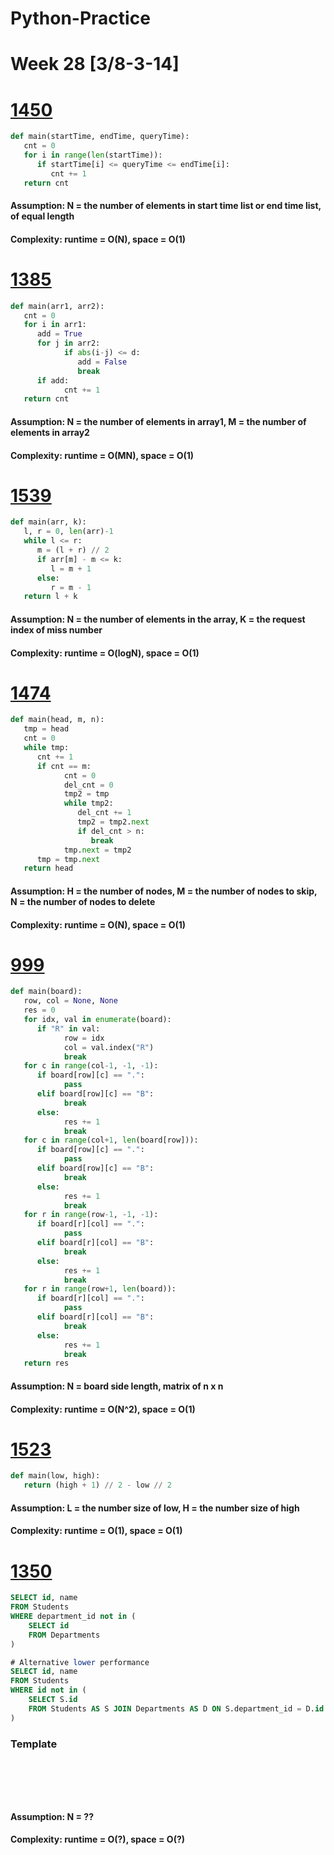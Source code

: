 # Python-Practice

# Week 28 [3/8-3-14]

# [1450](https://leetcode.com/problems/number-of-students-doing-homework-at-a-given-time/)
```python
def main(startTime, endTime, queryTime):
   cnt = 0
   for i in range(len(startTime)):
      if startTime[i] <= queryTime <= endTime[i]:
         cnt += 1
   return cnt
```
#### Assumption: N = the number of elements in start time list or end time list, of equal length
#### Complexity: runtime = O(N), space = O(1)

# [1385](https://leetcode.com/problems/find-the-distance-value-between-two-arrays/)
```python
def main(arr1, arr2):
   cnt = 0
   for i in arr1:
      add = True
      for j in arr2:
            if abs(i-j) <= d:
               add = False
               break
      if add:
            cnt += 1
   return cnt
```
#### Assumption: N = the number of elements in array1, M = the number of elements in array2
#### Complexity: runtime = O(MN), space = O(1)

# [1539](https://leetcode.com/problems/kth-missing-positive-number/)
```python
def main(arr, k):
   l, r = 0, len(arr)-1
   while l <= r:
      m = (l + r) // 2
      if arr[m] - m <= k:
         l = m + 1
      else:
         r = m - 1
   return l + k
```
#### Assumption: N = the number of elements in the array, K = the request index of miss number
#### Complexity: runtime = O(logN), space = O(1)

# [1474](https://leetcode.com/problems/delete-n-nodes-after-m-nodes-of-a-linked-list/)
```python
def main(head, m, n):
   tmp = head
   cnt = 0
   while tmp:
      cnt += 1
      if cnt == m:
            cnt = 0
            del_cnt = 0
            tmp2 = tmp
            while tmp2:
               del_cnt += 1
               tmp2 = tmp2.next
               if del_cnt > n:
                  break
            tmp.next = tmp2
      tmp = tmp.next
   return head
```
#### Assumption: H = the number of nodes, M = the number of nodes to skip, N = the number of nodes to delete
#### Complexity: runtime = O(N), space = O(1)

# [999](https://leetcode.com/problems/available-captures-for-rook/)
```python
def main(board):
   row, col = None, None
   res = 0
   for idx, val in enumerate(board):
      if "R" in val:
            row = idx
            col = val.index("R")
            break
   for c in range(col-1, -1, -1):
      if board[row][c] == ".":
            pass
      elif board[row][c] == "B":
            break
      else:
            res += 1
            break
   for c in range(col+1, len(board[row])):
      if board[row][c] == ".":
            pass
      elif board[row][c] == "B":
            break
      else:
            res += 1
            break
   for r in range(row-1, -1, -1):
      if board[r][col] == ".":
            pass
      elif board[r][col] == "B":
            break
      else:
            res += 1
            break
   for r in range(row+1, len(board)):
      if board[r][col] == ".":
            pass
      elif board[r][col] == "B":
            break
      else:
            res += 1
            break
   return res
```
#### Assumption: N = board side length, matrix of n x n
#### Complexity: runtime = O(N^2), space = O(1)

# [1523](https://leetcode.com/problems/count-odd-numbers-in-an-interval-range/)
```python
def main(low, high):
   return (high + 1) // 2 - low // 2
```
#### Assumption: L = the number size of low, H = the number size of high
#### Complexity: runtime = O(1), space = O(1)

# [1350](https://leetcode.com/problems/students-with-invalid-departments/)
```sql
SELECT id, name
FROM Students
WHERE department_id not in (
    SELECT id
    FROM Departments
)

# Alternative lower performance
SELECT id, name
FROM Students
WHERE id not in (
    SELECT S.id
    FROM Students AS S JOIN Departments AS D ON S.department_id = D.id
)
```

### Template
# []()
```sql
```

# []()
```python
```
#### Assumption: N = ??
#### Complexity: runtime = O(?), space = O(?)